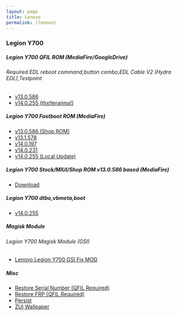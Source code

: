 ```yaml
---
layout: page
title: Lenovo
permalink: /lenovo/
---
```


### Legion Y700
##### Legion Y700 QFIL ROM (MediaFire/GoogleDrive)
###### Required EDL reboot command,button combo,EDL Cable V2 (Hydra EDL),Testpoint
- [v13.0.586](https://www.mediafire.com/file/dwu5qmb59hu6dk0/LEGION_Stock_EDL.7z/)<br>
- [v14.0.255 (thx!terajima!)](https://drive.google.com/file/d/1o09kref9SRXpE8E9J49ZZBGjm1k-ebuR/view?usp=share_link)<br>


##### Legion Y700 Fastboot ROM (MediaFire)
- [v13.0.586 (Shop ROM)](https://www.mediafire.com/file/deevf55yizd667m/LEGION_Y700_ShopROM_13.0.586.7z/)<br>
- [v13.1.578](https://www.mediafire.com/file/wyq924hz13bj5s8/LEGION_Y700_StockROM_13.1.578.7z/)<br>
- [v14.0.197](https://www.mediafire.com/file/9mg5gphdpv363e3/LEGION_Y700_StockROM_14.0.197.7z/)<br>
- [v14.0.231](https://www.mediafire.com/file/gojkcrdm6q1zr49/LEGION_Y700_StockROM_14.0.231.7z/)<br>
- [v14.0.255 (Local Update)](https://www.mediafire.com/file/nzidr5w3kf70wq6/update_Legion_Y700_v14.0.255.zip/file)<br>


##### Legion Y700 Stock/MIUI/Shop ROM v13.0.586 based (MediaFire)
- [Download](https://www.mediafire.com/file/xs0zj9nnmen5i7j/Y700_v13.0.586_ROM.7z/)<br>


##### Legion Y700 dtbo,vbmeta,boot
- [v14.0.255](https://www.mediafire.com/file/ri36vf0s50v7miw/Legion_Y700_v14.0.255_boot%252Cdtbo.vbmeta.7z/file)

##### Magisk Module
###### Legion Y700 Magisk Module (GSI)
- [Lenovo Legion Y700 GSI Fix MOD](https://github.com/reindex-ot/LegionY700-GSI-Fix_MOD)<br>

##### Misc
- [Restore Serial Number (QFIL Required)](https://www.mediafire.com/file/hgi2i7tab5fh6rj/fpinfo_restore.bin/)<br>
- [Restore FRP (QFIL Required)](https://www.mediafire.com/file/9arstg8us7xfnf3/frp.bin/)<br>
- [Persist](https://www.mediafire.com/file/cmpf9t5d4h4tk2s/persist.img/)<br>
- [ZUI Wallpaper](https://www.mediafire.com/file/0o7czwhbpmbluvz/ZUI_wallpaper.7z/)<br>
